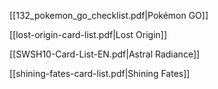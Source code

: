 [[132_pokemon_go_checklist.pdf|Pokémon GO]]

[[lost-origin-card-list.pdf|Lost Origin]]

[[SWSH10-Card-List-EN.pdf|Astral Radiance]]

[[shining-fates-card-list.pdf|Shining Fates]]